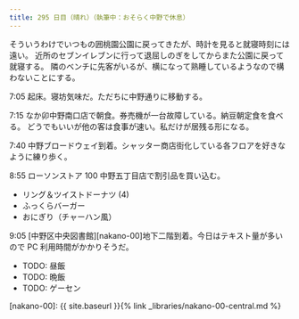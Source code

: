 ```yaml
---
title: 295 日目（晴れ）（執筆中：おそらく中野で休息）
---
```


そういうわけでいつもの囲桃園公園に戻ってきたが、時計を見ると就寝時刻には遠い。
近所のセブンイレブンに行って退屈しのぎをしてからまた公園に戻って就寝する。
隣のベンチに先客がいるが、横になって熟睡しているようなので構わないことにする。

7:05 起床。寝坊気味だ。ただちに中野通りに移動する。

7:15 なか卯中野南口店で朝食。券売機が一台故障している。納豆朝定食を食べる。
どうでもいいが他の客は食事が速い。私だけが居残る形になる。

7:40 中野ブロードウェイ到着。シャッター商店街化している各フロアを好きなように練り歩く。

8:55 ローソンストア 100 中野五丁目店で割引品を買い込む。
* リング＆ツイストドーナツ (4)
* ふっくらバーガー
* おにぎり（チャーハン風）

9:05 [中野区中央図書館][nakano-00]地下二階到着。今日はテキスト量が多いので PC 利用時間がかかりそうだ。

* TODO: 昼飯
* TODO: 晩飯
* TODO: ゲーセン

[nakano-00]: {{ site.baseurl }}{% link _libraries/nakano-00-central.md %}
